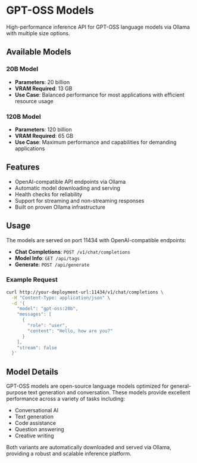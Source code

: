 # GPT-OSS Models

High-performance inference API for GPT-OSS language models via Ollama with multiple size options.

## Available Models

### 20B Model
- **Parameters**: 20 billion
- **VRAM Required**: 13 GB
- **Use Case**: Balanced performance for most applications with efficient resource usage

### 120B Model  
- **Parameters**: 120 billion
- **VRAM Required**: 65 GB
- **Use Case**: Maximum performance and capabilities for demanding applications

## Features

- OpenAI-compatible API endpoints via Ollama
- Automatic model downloading and serving
- Health checks for reliability
- Support for streaming and non-streaming responses
- Built on proven Ollama infrastructure

## Usage

The models are served on port 11434 with OpenAI-compatible endpoints:

- **Chat Completions**: `POST /v1/chat/completions`
- **Model Info**: `GET /api/tags`
- **Generate**: `POST /api/generate`

### Example Request

```bash
curl http://your-deployment-url:11434/v1/chat/completions \
  -H "Content-Type: application/json" \
  -d '{
    "model": "gpt-oss:20b",
    "messages": [
      {
        "role": "user",
        "content": "Hello, how are you?"
      }
    ],
    "stream": false
  }'
```

## Model Details

GPT-OSS models are open-source language models optimized for general-purpose text generation and conversation. These models provide excellent performance across a variety of tasks including:

- Conversational AI
- Text generation
- Code assistance
- Question answering
- Creative writing

Both variants are automatically downloaded and served via Ollama, providing a robust and scalable inference platform.